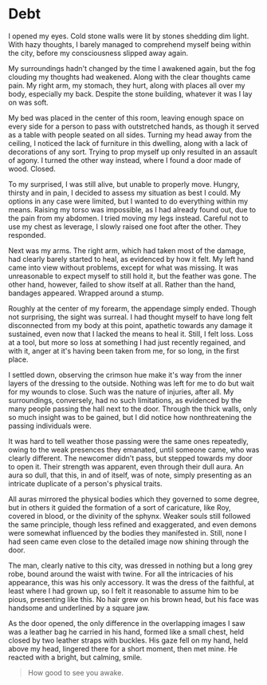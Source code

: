 # Debt

I opened my eyes. Cold stone walls were lit by stones shedding dim light.
With hazy thoughts, I barely managed to comprehend myself being within the city,
before my consciousness slipped away again.

My surroundings hadn't changed by the time I awakened again,
but the fog clouding my thoughts had weakened.
Along with the clear thoughts came pain. 
My right arm, my stomach, they hurt, along with places all over my body,
especially my back.
Despite the stone building, whatever it was I lay on was soft.

My bed was placed in the center of this room,
leaving enough space on every side for a person to pass with outstretched hands,
as though it served as a table with people seated on all sides.
Turning my head away from the ceiling,
I noticed the lack of furniture in this dwelling,
along with a lack of decorations of any sort.
Trying to prop myself up only resulted in an assault of agony.
I turned the other way instead, where I found a door made of wood. Closed.

To my surprised, I was still alive, but unable to properly move.
Hungry, thirsty and in pain, I decided to assess my situation as best I could.
My options in any case were limited,
but I wanted to do everything within my means.
Raising my torso was impossible, as I had already found out,
due to the pain from my abdomen.
I tried moving my legs instead.
Careful not to use my chest as leverage,
I slowly raised one foot after the other. They responded.

Next was my arms.
The right arm, which had taken most of the damage,
had clearly barely started to heal, as evidenced by how it felt.
My left hand came into view without problems, except for what was missing.
It was unreasonable to expect myself to still hold it, but the feather was gone.
The other hand, however, failed to show itself at all.
Rather than the hand, bandages appeared. Wrapped around a stump.

Roughly at the center of my forearm, the appendage simply ended.
Though not surprising, the sight was surreal.
I had thought myself to have long felt disconnected from my body at this point,
apathetic towards any damage it sustained,
even now that I lacked the means to heal it.
Still, I felt loss.
Loss at a tool, but more so loss at something I had just recently regained,
and with it, anger at it's having been taken from me,
for so long, in the first place.

I settled down, observing the crimson hue make it's way
from the inner layers of the dressing to the outside.
Nothing was left for me to do but wait for my wounds to close.
Such was the nature of injuries, after all.
My surroundings, conversely, had no such limitations,
as evidenced by the many people passing the hall next to the door.
Through the thick walls, only so much insight was to be gained,
but I did notice how nonthreatening the passing individuals were.

It was hard to tell weather those passing were the same ones repeatedly,
owing to the weak presences they emanated,
until someone came, who was clearly different.
The newcomer didn't pass, but stepped towards my door to open it.
Their strength was apparent, even through their dull aura.
An aura so dull, that this, in and of itself, was of note,
simply presenting as an intricate duplicate of a person's physical traits.

All auras mirrored the physical bodies which they governed to some degree,
but in others it guided the formation of a sort of caricature,
like Roy, covered in blood, or the divinity of the sphynx.
Weaker souls still followed the same principle,
though less refined and exaggerated,
and even demons were somewhat influenced by the bodies they manifested in.
Still, none I had seen came even close
to the detailed image now shining through the door.

The man, clearly native to this city,
was dressed in nothing but a long grey robe, bound around the waist with twine.
For all the intricacies of his appearance, this was his only accessory.
It was the dress of the faithful, at least where I had grown up,
so I felt it reasonable to assume him to be pious, presenting like this.
No hair grew on his brown head,
but his face was handsome and underlined by a square jaw.

As the door opened, the only difference
in the overlapping images I saw was a leather bag he carried in his hand,
formed like a small chest, held closed by two leather straps with buckles.
His gaze fell on my hand, held above my head,
lingered there for a short moment, then met mine.
He reacted with a bright, but calming, smile.

> How good to see you awake.

